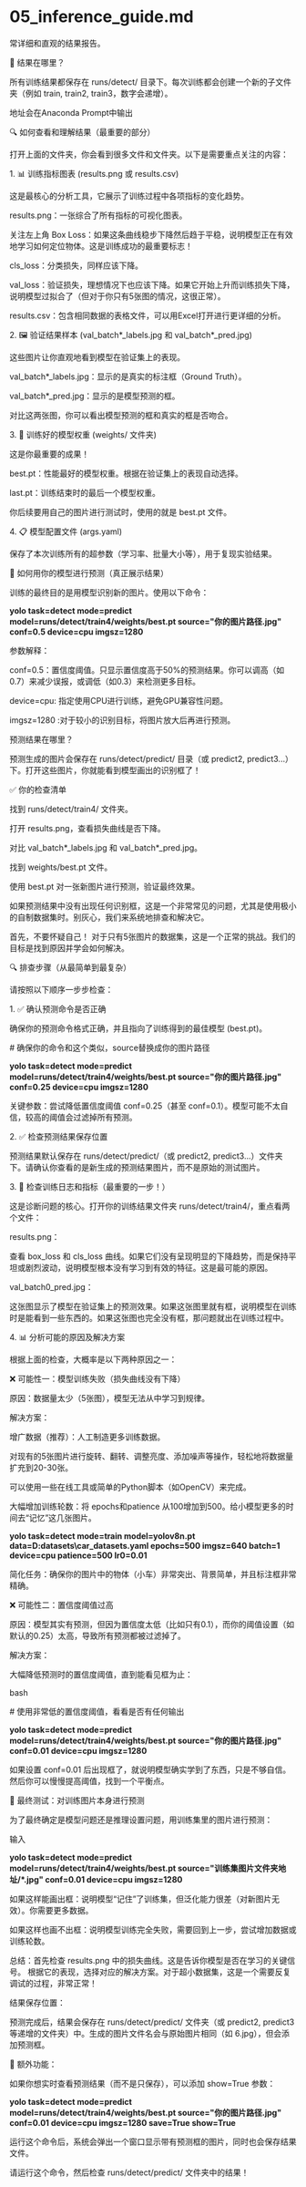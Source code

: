 # 05\_inference\_guide.md

常详细和直观的结果报告。



📁 结果在哪里？

所有训练结果都保存在 runs/detect/ 目录下。每次训练都会创建一个新的子文件夹（例如 train, train2, train3，数字会递增）。

地址会在Anaconda Prompt中输出



🔍 如何查看和理解结果（最重要的部分）

打开上面的文件夹，你会看到很多文件和文件夹。以下是需要重点关注的内容：



1\. 📊 训练指标图表 (results.png 或 results.csv)

这是最核心的分析工具，它展示了训练过程中各项指标的变化趋势。



results.png：一张综合了所有指标的可视化图表。



关注左上角 Box Loss：如果这条曲线稳步下降然后趋于平稳，说明模型正在有效地学习如何定位物体。这是训练成功的最重要标志！



cls\_loss：分类损失，同样应该下降。



val\_loss：验证损失，理想情况下也应该下降。如果它开始上升而训练损失下降，说明模型过拟合了（但对于你只有5张图的情况，这很正常）。



results.csv：包含相同数据的表格文件，可以用Excel打开进行更详细的分析。



2\. 🖼️ 验证结果样本 (val\_batch\*\_labels.jpg 和 val\_batch\*\_pred.jpg)

这些图片让你直观地看到模型在验证集上的表现。



val\_batch\*\_labels.jpg：显示的是真实的标注框（Ground Truth）。



val\_batch\*\_pred.jpg：显示的是模型预测的框。



对比这两张图，你可以看出模型预测的框和真实的框是否吻合。



3\. 🤖 训练好的模型权重 (weights/ 文件夹)

这是你最重要的成果！



best.pt：性能最好的模型权重。根据在验证集上的表现自动选择。



last.pt：训练结束时的最后一个模型权重。



你后续要用自己的图片进行测试时，使用的就是 best.pt 文件。



4\. 📋 模型配置文件 (args.yaml)

保存了本次训练所有的超参数（学习率、批量大小等），用于复现实验结果。



🚀 如何用你的模型进行预测（真正展示结果）

训练的最终目的是用模型识别新的图片。使用以下命令：


**yolo task=detect mode=predict model=runs/detect/train4/weights/best.pt source="你的图片路径.jpg" conf=0.5 device=cpu imgsz=1280**





参数解释：

conf=0.5：置信度阈值。只显示置信度高于50%的预测结果。你可以调高（如0.7）来减少误报，或调低（如0.3）来检测更多目标。

device=cpu: 指定使用CPU进行训练，避免GPU兼容性问题。

imgsz=1280 :对于较小的识别目标，将图片放大后再进行预测。



预测结果在哪里？



预测生成的图片会保存在 runs/detect/predict/ 目录（或 predict2, predict3...）下。打开这些图片，你就能看到模型画出的识别框了！



✅ 你的检查清单

找到 runs/detect/train4/ 文件夹。



打开 results.png，查看损失曲线是否下降。



对比 val\_batch\*\_labels.jpg 和 val\_batch\*\_pred.jpg。



找到 weights/best.pt 文件。



使用 best.pt 对一张新图片进行预测，验证最终效果。



如果预测结果中没有出现任何识别框，这是一个非常常见的问题，尤其是使用极小的自制数据集时。别灰心，我们来系统地排查和解决它。



首先，不要怀疑自己！ 对于只有5张图片的数据集，这是一个正常的挑战。我们的目标是找到原因并学会如何解决。



🔍 排查步骤（从最简单到最复杂）

请按照以下顺序一步步检查：



1\. ✅ 确认预测命令是否正确

确保你的预测命令格式正确，并且指向了训练得到的最佳模型 (best.pt)。



\# 确保你的命令和这个类似，source替换成你的图片路径

**yolo task=detect mode=predict model=runs/detect/train4/weights/best.pt source="你的图片路径.jpg" conf=0.25 device=cpu imgsz=1280**

关键参数：尝试降低置信度阈值 conf=0.25（甚至 conf=0.1）。模型可能不太自信，较高的阈值会过滤掉所有预测。



2\. ✅ 检查预测结果保存位置

预测结果默认保存在 runs/detect/predict/（或 predict2, predict3...）文件夹下。请确认你查看的是新生成的预测结果图片，而不是原始的测试图片。



3\. 🔬 检查训练日志和指标（最重要的一步！）

这是诊断问题的核心。打开你的训练结果文件夹 runs/detect/train4/，重点看两个文件：



results.png：



查看 box\_loss 和 cls\_loss 曲线。如果它们没有呈现明显的下降趋势，而是保持平坦或剧烈波动，说明模型根本没有学习到有效的特征。这是最可能的原因。



val\_batch0\_pred.jpg：



这张图显示了模型在验证集上的预测效果。如果这张图里就有框，说明模型在训练时是能看到一些东西的。如果这张图也完全没有框，那问题就出在训练过程中。



4\. 📊 分析可能的原因及解决方案

根据上面的检查，大概率是以下两种原因之一：



❌ 可能性一：模型训练失败（损失曲线没有下降）

原因：数据量太少（5张图），模型无法从中学习到规律。



解决方案：



增广数据（推荐）：人工制造更多训练数据。



对现有的5张图片进行旋转、翻转、调整亮度、添加噪声等操作，轻松地将数据量扩充到20-30张。



可以使用一些在线工具或简单的Python脚本（如OpenCV）来完成。



大幅增加训练轮数：将 epochs和patience 从100增加到500。给小模型更多的时间去“记忆”这几张图片。

**yolo task=detect mode=train model=yolov8n.pt data=D:datasets\car_datasets.yaml epochs=500 imgsz=640 batch=1 device=cpu patience=500 lr0=0.01**

简化任务：确保你的图片中的物体（小车）非常突出、背景简单，并且标注框非常精确。



❌ 可能性二：置信度阈值过高

原因：模型其实有预测，但因为置信度太低（比如只有0.1），而你的阈值设置（如默认的0.25）太高，导致所有预测都被过滤掉了。



解决方案：



大幅降低预测时的置信度阈值，直到能看见框为止：



bash

\# 使用非常低的置信度阈值，看看是否有任何输出

**yolo task=detect mode=predict model=runs/detect/train4/weights/best.pt source="你的图片路径.jpg" conf=0.01 device=cpu imgsz=1280**

如果设置 conf=0.01 后出现框了，就说明模型确实学到了东西，只是不够自信。然后你可以慢慢提高阈值，找到一个平衡点。



🧪 最终测试：对训练图片本身进行预测

为了最终确定是模型问题还是推理设置问题，用训练集里的图片进行预测：

输入

**yolo task=detect mode=predict model=runs/detect/train4/weights/best.pt source="训练集图片文件夹地址/\*.jpg" conf=0.01 device=cpu imgsz=1280**

如果这样能画出框：说明模型“记住”了训练集，但泛化能力很差（对新图片无效）。你需要更多数据。



如果这样也画不出框：说明模型训练完全失败，需要回到上一步，尝试增加数据或训练轮数。



总结：首先检查 results.png 中的损失曲线。这是告诉你模型是否在学习的关键信号。 根据它的表现，选择对应的解决方案。对于超小数据集，这是一个需要反复调试的过程，非常正常！





结果保存位置：

预测完成后，结果会保存在 runs/detect/predict/ 文件夹（或 predict2, predict3 等递增的文件夹）中。生成的图片文件名会与原始图片相同（如 6.jpg），但会添加预测框。



🔧 额外功能：

如果你想实时查看预测结果（而不是只保存），可以添加 show=True 参数：

**yolo task=detect mode=predict model=runs/detect/train4/weights/best.pt source="你的图片路径.jpg" conf=0.01 device=cpu imgsz=1280 save=True show=True**

运行这个命令后，系统会弹出一个窗口显示带有预测框的图片，同时也会保存结果文件。



请运行这个命令，然后检查 runs/detect/predict/ 文件夹中的结果！

